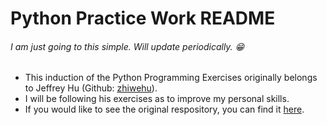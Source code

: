 # Python Practice Work README

###### I am just going to this simple. Will update periodically. :grin:

- This induction of the Python Programming Exercises originally belongs to Jeffrey Hu (Github: [zhiwehu](https://github.com/zhiwehu)).
- I will be following his exercises as to improve my personal skills.
- If you would like to see the original respository, you can find it [here](https://github.com/zhiwehu/Python-programming-exercises).
